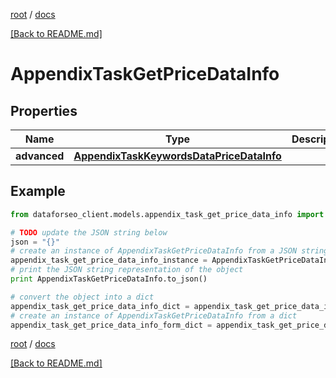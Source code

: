 [root](./../ "root") / [docs](./ "docs")

[[Back to README.md]](./../README.md "[Back to README.md]")

# AppendixTaskGetPriceDataInfo

## Properties

Name | Type | Description | Notes
------------ | ------------- | ------------- | -------------
**advanced** | [**AppendixTaskKeywordsDataPriceDataInfo**](AppendixTaskKeywordsDataPriceDataInfo.md) |  | [optional]

## Example

```python
from dataforseo_client.models.appendix_task_get_price_data_info import AppendixTaskGetPriceDataInfo

# TODO update the JSON string below
json = "{}"
# create an instance of AppendixTaskGetPriceDataInfo from a JSON string
appendix_task_get_price_data_info_instance = AppendixTaskGetPriceDataInfo.from_json(json)
# print the JSON string representation of the object
print AppendixTaskGetPriceDataInfo.to_json()

# convert the object into a dict
appendix_task_get_price_data_info_dict = appendix_task_get_price_data_info_instance.to_dict()
# create an instance of AppendixTaskGetPriceDataInfo from a dict
appendix_task_get_price_data_info_form_dict = appendix_task_get_price_data_info.from_dict(appendix_task_get_price_data_info_dict)
```

  

[root](./../ "root") / [docs](./ "docs")

[[Back to README.md]](./../README.md "[Back to README.md]")
